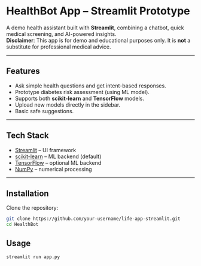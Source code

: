 # HealthBot App – Streamlit Prototype

A demo health assistant built with **Streamlit**, combining a chatbot, quick medical screening, and AI-powered insights.  
**Disclaimer**: This app is for demo and educational purposes only. It is **not** a substitute for professional medical advice.

---

## Features
- Ask simple health questions and get intent-based responses.
- Prototype diabetes risk assessment (using ML model).
- Supports both **scikit-learn** and **TensorFlow** models.
- Upload new models directly in the sidebar.
- Basic safe suggestions.

---

## Tech Stack
- [Streamlit](https://streamlit.io/) – UI framework
- [scikit-learn](https://scikit-learn.org/) – ML backend (default)
- [TensorFlow](https://www.tensorflow.org/) – optional ML backend
- [NumPy](https://numpy.org/) – numerical processing

---

## Installation

Clone the repository:
```bash
git clone https://github.com/your-username/life-app-streamlit.git
cd HealthBot
```

## Usage
```bash
streamlit run app.py
```
